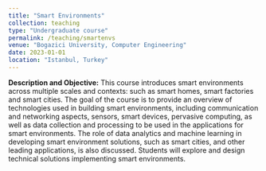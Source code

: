 ```yaml
---
title: "Smart Environments"
collection: teaching
type: "Undergraduate course"
permalink: /teaching/smartenvs
venue: "Bogazici University, Computer Engineering"
date: 2023-01-01
location: "Istanbul, Turkey"
---
```


**Description and Objective:** This course introduces smart environments across multiple scales and contexts: such as smart homes, smart factories and smart cities. The goal of the course is to provide an overview of technologies used in building smart environments, including communication and networking aspects, sensors, smart devices, pervasive computing, as well as data collection and processing to be used in the applications for smart environments. The role of data analytics and machine learning in developing smart environment solutions, such as smart cities, and other leading applications, is also discussed. Students will explore and design technical solutions implementing smart environments. 
